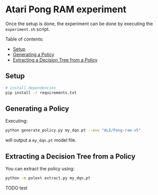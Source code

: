 # Atari Pong RAM experiment

Once the setup is done, the experiment can be done by executing the ``experiment.sh`` script.

<!-- toc -->
Table of contents:

- [Setup](#setup)
- [Generating a Policy](#generating-a-policy)
- [Extracting a Decision Tree from a Policy](#extracting-a-decision-tree-from-a-policy)

<!-- tocstop -->

## Setup

```bash
# install dependencies
pip install -r requirements.txt
```

## Generating a Policy

Executing:

```bash
python generate_policy.py my_dqn.pt --env "ALE/Pong-ram-v5"
```

will output a `my_dqn.pt` model file.

## Extracting a Decision Tree from a Policy

You can extract the policy using:

```bash
python -m polext extract.py my_dqn.pt
```

TODO test


